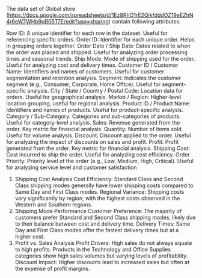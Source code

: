 The data set of Global store (https://docs.google.com/spreadsheets/d/1Ez8RhO1rE2QikfdddOZ19eEZhN4r6eW7WHb9qB05T7E/edit?usp=sharing) contain following attributes.


Row ID: A unique identifier for each row in the dataset. Useful for referencing specific orders.
Order ID: Identifier for each unique order. Helps in grouping orders together.
Order Date / Ship Date: Dates related to when the order was placed and shipped. Useful for analyzing order processing times and seasonal trends.
Ship Mode: Mode of shipping used for the order. Useful for analyzing cost and delivery times.
Customer ID / Customer Name: Identifiers and names of customers. Useful for customer segmentation and retention analysis.
Segment: Indicates the customer segment (e.g., Consumer, Corporate, Home Office). Useful for segment-specific analysis.
City / State / Country / Postal Code: Location data for orders. Useful for geographical analysis.
Market / Region: Higher-level location grouping, useful for regional analysis.
Product ID / Product Name: Identifiers and names of products. Useful for product-specific analysis.
Category / Sub-Category: Categories and sub-categories of products. Useful for category-level analysis.
Sales: Revenue generated from the order. Key metric for financial analysis.
Quantity: Number of items sold. Useful for volume analysis.
Discount: Discount applied to the order. Useful for analyzing the impact of discounts on sales and profit.
Profit: Profit generated from the order. Key metric for financial analysis.
Shipping Cost: Cost incurred to ship the order. Useful for analyzing cost efficiency.
Order Priority: Priority level of the order (e.g., Low, Medium, High, Critical). Useful for analyzing service level and customer satisfaction

1. Shipping Cost Analysis
Cost Efficiency: Standard Class and Second Class shipping modes generally have lower shipping costs compared to Same Day and First Class modes.
Regional Variance: Shipping costs vary significantly by region, with the highest costs observed in the Western and Southern regions.
2. Shipping Mode Performance
Customer Preference: The majority of customers prefer Standard and Second Class shipping modes, likely due to their balance between cost and delivery time.
Delivery Times: Same Day and First Class modes offer the fastest delivery times but at a higher cost.
3. Profit vs. Sales Analysis
Profit Drivers: High sales do not always equate to high profits. Products in the Technology and Office Supplies categories show high sales volumes but varying levels of profitability.
Discount Impact: Higher discounts lead to increased sales but often at the expense of profit margins.
